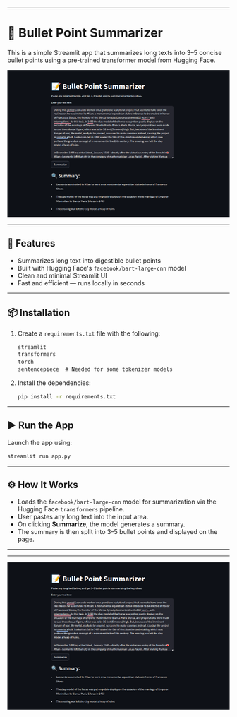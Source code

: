 
---

# 📝 Bullet Point Summarizer

This is a simple Streamlit app that summarizes long texts into 3–5 concise bullet points using a pre-trained transformer model from Hugging Face.

![Screenshot](<Screenshot from 2025-05-14 17-08-03.png>)

---

## 🚀 Features

* Summarizes long text into digestible bullet points
* Built with Hugging Face's `facebook/bart-large-cnn` model
* Clean and minimal Streamlit UI
* Fast and efficient — runs locally in seconds

---

## 📦 Installation

1. Create a `requirements.txt` file with the following:

   ```txt
   streamlit
   transformers
   torch
   sentencepiece  # Needed for some tokenizer models
   ```

2. Install the dependencies:

   ```bash
   pip install -r requirements.txt
   ```

---

## ▶️ Run the App

Launch the app using:

```bash
streamlit run app.py
```

---

## ⚙️ How It Works

* Loads the `facebook/bart-large-cnn` model for summarization via the Hugging Face `transformers` pipeline.
* User pastes any long text into the input area.
* On clicking **Summarize**, the model generates a summary.
* The summary is then split into 3–5 bullet points and displayed on the page.

---


---








![alt text](<Screenshot from 2025-05-14 17-08-03.png>)
```


